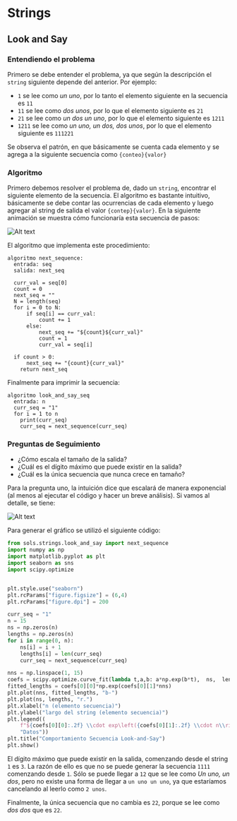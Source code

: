 # Strings

## Look and Say

### Entendiendo el problema

Primero se debe entender el problema, ya que según la descripción el `string` siguiente depende del anterior. Por ejemplo:

* `1` se lee como _un uno_, por lo tanto el elemento siguiente en la secuencia es `11`
* `11` se lee como _dos unos_, por lo que el elemento siguiente es `21`
* `21` se lee como _un dos un uno_, por lo que el elemento siguiente es `1211`
* `1211` se lee como _un uno, un dos, dos unos_, por lo que el elemento siguiente es `111221`

Se observa el patrón, en que básicamente se cuenta cada elemento y se agrega a la siguiente secuencia como `{conteo}{valor}`

### Algoritmo

Primero debemos resolver el problema de, dado un `string`, encontrar el siguiente elemento de la secuencia. El algoritmo es bastante intuitivo, básicamente se debe contar las ocurrencias de cada elemento y luego agregar al string de salida el valor `{contep}{valor}`. En la siguiente animación se muestra cómo funcionaría esta secuencia de pasos:

![Alt text](https://gist.githubusercontent.com/dpalmasan/103d61ae06cfd3e7dee7888b391c1792/raw/92247f4305095ce6fd3b110fe9f6b0c29df55b14/look-and-say.gif "Look and Say next")

El algoritmo que implementa este procedimiento:

```
algoritmo next_sequence:
  entrada: seq
  salida: next_seq

  curr_val = seq[0]
  count = 0
  next_seq = ""
  N = length(seq)
  for i = 0 to N:
      if seq[i] == curr_val:
          count += 1
      else:
          next_seq += "${count}${curr_val}"
          count = 1
          curr_val = seq[i]

  if count > 0:
      next_seq += "{count}{curr_val}"
    return next_seq
```

Finalmente para imprimir la secuencia:

```
algoritmo look_and_say_seq
  entrada: n
  curr_seq = "1"
  for i = 1 to n
    print(curr_seq)
    curr_seq = next_sequence(curr_seq)
```

### Preguntas de Seguimiento

* ¿Cómo escala el tamaño de la salida?
* ¿Cuál es el dígito máximo que puede existir en la salida?
* ¿Cuál es la única secuencia que nunca crece en tamaño?

Para la pregunta uno, la intuición dice que escalará de manera exponencial (al menos al ejecutar el código y hacer un breve análisis). Si vamos al detalle, se tiene:

![Alt text](https://gist.githubusercontent.com/dpalmasan/103d61ae06cfd3e7dee7888b391c1792/raw/60672ff610e32ae04dc0fcd55f5b86bb1371ae3c/look-and-say-exp.png "Look and Say exp")

Para generar el gráfico se utilizó el siguiente código:

```python
from sols.strings.look_and_say import next_sequence
import numpy as np
import matplotlib.pyplot as plt
import seaborn as sns
import scipy.optimize


plt.style.use("seaborn")
plt.rcParams["figure.figsize"] = (6,4)
plt.rcParams["figure.dpi"] = 200

curr_seq = "1"
n = 15
ns = np.zeros(n)
lengths = np.zeros(n)
for i in range(0, n):
    ns[i] = i + 1
    lengths[i] = len(curr_seq)
    curr_seq = next_sequence(curr_seq)

nns = np.linspace(1, 15)
coefs = scipy.optimize.curve_fit(lambda t,a,b: a*np.exp(b*t),  ns,  lengths)
fitted_lengths = coefs[0][0]*np.exp(coefs[0][1]*nns)
plt.plot(nns, fitted_lengths, "b-")
plt.plot(ns, lengths, "r.")
plt.xlabel("n (elemento secuencia)")
plt.ylabel("largo del string (elemento secuencia)")
plt.legend((
    f"${coefs[0][0]:.2f} \\cdot exp\left({coefs[0][1]:.2f} \\cdot n\\right)$",
    "Datos"))
plt.title("Comportamiento Secuencia Look-and-Say")
plt.show()
```

El dígito máximo que puede existir en la salida, comenzando desde el string `1` es `3`. La razón de ello es que no se puede generar la secuencia `1111` comenzando desde `1`. Sólo se puede llegar a `12` que se lee como _Un uno, un dos_, pero no existe una forma de llegar a `un uno un uno`, ya que estaríamos cancelando al leerlo como `2 unos`.

Finalmente, la única secuencia que no cambia es `22`, porque se lee como _dos dos_ que es `22`.
